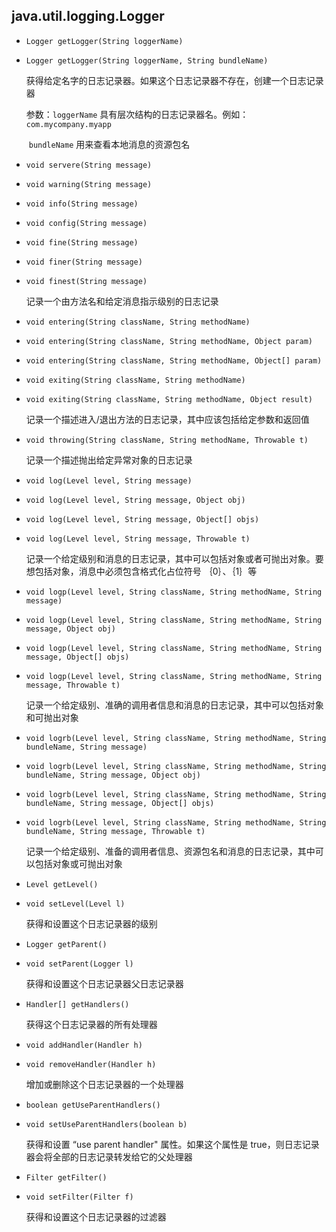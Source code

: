 ## java.util.logging.Logger

* `Logger getLogger(String loggerName)`

* `Logger getLogger(String loggerName, String bundleName)`

  获得给定名字的日志记录器。如果这个日志记录器不存在，创建一个日志记录器

  参数：`loggerName`    具有层次结构的日志记录器名。例如：`com.mycompany.myapp`

  ​	   `bundleName`     用来查看本地消息的资源包名

* `void servere(String message)`

* `void warning(String message)`

* `void info(String message)`

* `void config(String message)`

* `void fine(String message)`

* `void finer(String message)`

* `void finest(String message)`

  记录一个由方法名和给定消息指示级别的日志记录

* `void entering(String className, String methodName)`

* `void entering(String className, String methodName, Object param)`

* `void entering(String className, String methodName, Object[] param)`

* `void exiting(String className, String methodName)`

* `void exiting(String className, String methodName, Object result)`

  记录一个描述进入/退出方法的日志记录，其中应该包括给定参数和返回值

* `void throwing(String className, String methodName, Throwable t)`

  记录一个描述抛出给定异常对象的日志记录

* `void log(Level level, String message)`

* `void log(Level level, String message, Object obj)`

* `void log(Level level, String message, Object[] objs)`

* `void log(Level level, String message, Throwable t)`

  记录一个给定级别和消息的日志记录，其中可以包括对象或者可抛出对象。要想包括对象，消息中必须包含格式化占位符号 ｛0｝、｛1｝等

* `void logp(Level level, String className, String methodName, String message)`

* `void logp(Level level, String className, String methodName, String message, Object obj)`

* `void logp(Level level, String className, String methodName, String message, Object[] objs)`

* `void logp(Level level, String className, String methodName, String message, Throwable t)`

  记录一个给定级别、准确的调用者信息和消息的日志记录，其中可以包括对象和可抛出对象

* `void logrb(Level level, String className, String methodName, String bundleName, String message)`

* `void logrb(Level level, String className, String methodName, String bundleName, String message, Object obj)`

* `void logrb(Level level, String className, String methodName, String bundleName, String message, Object[] objs)`

* `void logrb(Level level, String className, String methodName, String bundleName, String message, Throwable t)`

  记录一个给定级别、准备的调用者信息、资源包名和消息的日志记录，其中可以包括对象或可抛出对象

* `Level getLevel()`

* `void setLevel(Level l)`

  获得和设置这个日志记录器的级别

* `Logger getParent()`

* `void setParent(Logger l)`

  获得和设置这个日志记录器父日志记录器

* `Handler[] getHandlers()`

  获得这个日志记录器的所有处理器

* `void addHandler(Handler h)`

* `void removeHandler(Handler h)`

  增加或删除这个日志记录器的一个处理器

* `boolean getUseParentHandlers()`

* `void setUseParentHandlers(boolean b)`

  获得和设置 “use parent handler" 属性。如果这个属性是 true，则日志记录器会将全部的日志记录转发给它的父处理器

* `Filter getFilter()`

* `void setFilter(Filter f)`

  获得和设置这个日志记录器的过滤器